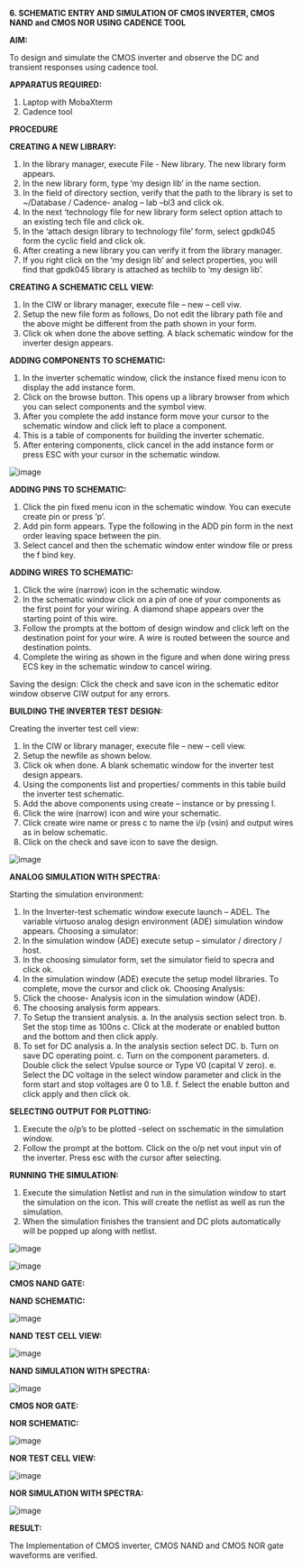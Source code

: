 **6. SCHEMATIC ENTRY AND SIMULATION OF CMOS INVERTER, CMOS NAND and CMOS NOR USING CADENCE TOOL**

**AIM:**

To design and simulate the CMOS inverter and observe the DC and transient responses using cadence tool.

**APPARATUS REQUIRED:**
 
1.	Laptop with MobaXterm
2.	Cadence tool
	
**PROCEDURE**

**CREATING A NEW LIBRARY:**
1.	In the library manager, execute File - New library. The new library form appears.
2.	In the new library form, type ‘my design lib’ in the name section.
3.	In the field of directory section, verify that the path to the library is set to ~/Database / Cadence- analog – lab –bl3 and click ok.
4.	In the next ‘technology file for new library form select option attach to an existing tech file and click ok.
5.	In the ‘attach design library to technology file’ form, select gpdk045 form the cyclic field and click ok.
6.	After creating a new library you can verify it from the library manager.
7.	If you right click on the ‘my design lib’ and select properties, you will find that gpdk045 library is attached as techlib to ‘my design lib’.

**CREATING A SCHEMATIC CELL VIEW:**

1.	In the CIW or library manager, execute file – new – cell viw.
2.	Setup the new file form as follows, Do not edit the library path file and the above might be different from the path shown in your form.
3.	Click ok when done the above setting. A black schematic window for the inverter design appears.

**ADDING COMPONENTS TO SCHEMATIC:**

1.	In the inverter schematic window, click the instance fixed menu icon to display the add instance form.
2.	Click on the browse button. This opens up a library browser from which you can select components and the symbol view.
3.	After you complete the add instance form move your cursor to the schematic window and click left to place a component.
4.	This is a table of components for building the inverter schematic.
5.	After entering components, click cancel in the add instance form or press ESC with your cursor in the schematic window.

 ![image](https://github.com/Lokeshmb005/VLSI-LAB-EXP-6/assets/159941167/ff2e4de9-cd56-4227-8ce4-c9887921b4f2)

**ADDING PINS TO SCHEMATIC:**

1.	Click the pin fixed menu icon in the schematic window. You can execute create pin or press ‘p’.
2.	Add pin form appears. Type the following in the ADD pin form in the next order leaving space between the pin.
3.	Select cancel and then the schematic window enter window file or press the f bind key.
   
**ADDING WIRES TO SCHEMATIC:**

1.	Click the wire (narrow) icon in the schematic window.
2.	In the schematic window click on a pin of one of your components as the first point for your wiring. A diamond shape appears over the starting point of this wire.
3.	Follow the prompts at the bottom of design window and click left on the destination point for your wire. A wire is routed between the source and destination points.
4.	Complete the wiring as shown in the figure and when done wiring press ECS key in the schematic window to cancel wiring.

Saving the design:
	Click the check and save icon in the schematic editor window observe CIW output for any errors.

**BUILDING THE INVERTER TEST DESIGN:**

Creating the inverter test cell view:
1.	In the CIW or library manager, execute file – new – cell view.
2.	Setup the newfile as shown below.
3.	Click ok when done. A blank schematic window for the inverter test design appears.
4.	Using the components list and properties/ comments in this table build the inverter test schematic.
5.	Add the above components using create – instance or by pressing I.
6.	Click the wire (narrow) icon and wire your schematic.
7.	Click create wire name or press c to name the i/p (vsin) and output wires as in below schematic.
8.	Click on the check and save icon to save the design.
 
![image](https://github.com/Lokeshmb005/VLSI-LAB-EXP-6/assets/159941167/4bf6bbe3-c876-45b8-8d0c-681a2591aa43)

**ANALOG SIMULATION WITH SPECTRA:**

Starting the simulation environment:
1.	In the Inverter-test schematic window execute launch – ADEL. The variable virtuoso analog design environment (ADE) simulation window appears.
Choosing a simulator:
1.	In the simulation window (ADE) execute setup – simulator / directory / host.
2.	In the choosing simulator form, set the simulator field to specra and click ok.
3.	In the simulation window (ADE) execute the setup model libraries.
To complete, move the cursor and click ok.
Choosing Analysis:
1.	Click the choose- Analysis icon in the simulation window (ADE).
2.	The choosing analysis form appears.
3.	To Setup the transient analysis.
a.	In the analysis section select tron.
b.	Set the stop time as 100ns
c.	Click at the moderate or enabled button and the bottom and then click apply.
4.	To set for DC analysis
a.	In the analysis section select DC.
b.	Turn on save DC operating point.
c.	Turn on the component parameters.
d.	Double click the select Vpulse source or Type V0 (capital V zero).
e.	Select the DC voltage in the select window parameter and click in the form start and stop voltages are 0 to 1.8.
f.	Select the enable button and click apply and then click ok.

**SELECTING OUTPUT FOR PLOTTING:**

1.	Execute the o/p’s to be plotted  -select on sschematic in the simulation window.
2.	Follow the prompt at the bottom. Click on the o/p net vout input vin of the inverter. Press esc with the cursor after selecting.

**RUNNING THE SIMULATION:**

1.	Execute the simulation Netlist and run in the simulation window to start the simulation on the icon. This will create the netlist as well as run the simulation.
2.	When the simulation finishes the transient and DC plots automatically will be popped up along with netlist.
 
![image](https://github.com/Lokeshmb005/VLSI-LAB-EXP-6/assets/159941167/0cfb0830-cee0-40e2-ba57-b04aed38a170)

![image](https://github.com/Lokeshmb005/VLSI-LAB-EXP-6/assets/159941167/fa4259ee-1da9-4989-9aef-af6634dbfd3e)

**CMOS NAND GATE:**

**NAND SCHEMATIC:**

 ![image](https://github.com/Lokeshmb005/VLSI-LAB-EXP-6/assets/159941167/30bbf675-116a-4910-9195-37c198f40890)

**NAND TEST CELL VIEW:**

 ![image](https://github.com/Lokeshmb005/VLSI-LAB-EXP-6/assets/159941167/0a7baba8-dd19-45e6-8a97-e0b7be9462c8)

**NAND SIMULATION WITH SPECTRA:**
 
![image](https://github.com/Lokeshmb005/VLSI-LAB-EXP-6/assets/159941167/9b180d74-92c7-42aa-8652-30e7fbe89260)

**CMOS NOR GATE:**

**NOR SCHEMATIC:**

 ![image](https://github.com/Lokeshmb005/VLSI-LAB-EXP-6/assets/159941167/3ec2637c-b359-430d-9642-10b92ebfdedb)

**NOR TEST CELL VIEW:**

![image](https://github.com/Lokeshmb005/VLSI-LAB-EXP-6/assets/159941167/cd64ffe6-7ddb-47e3-8f66-256e15c62e45)

**NOR SIMULATION WITH SPECTRA:**

![image](https://github.com/Lokeshmb005/VLSI-LAB-EXP-6/assets/159941167/40828e25-0474-43c1-8e49-0d297ae6a11a)

**RESULT:**

The Implementation of CMOS inverter, CMOS NAND and CMOS NOR gate waveforms are verified.
